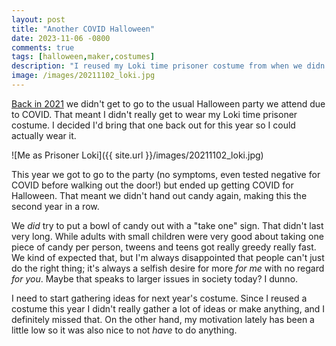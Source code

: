 ```yaml
---
layout: post
title: "Another COVID Halloween"
date: 2023-11-06 -0800
comments: true
tags: [halloween,maker,costumes]
description: "I reused my Loki time prisoner costume from when we didn't go out due to COVID a couple of years ago... and then just before Halloween I got COVID."
image: /images/20211102_loki.jpg
---
```


[Back in 2021](/archive/2021/11/02/140-trick-or-treaters/) we didn't get to go to the usual Halloween party we attend due to COVID. That meant I didn't really get to wear my Loki time prisoner costume. I decided I'd bring that one back out for this year so I could actually wear it.

![Me as Prisoner Loki]({{ site.url }}/images/20211102_loki.jpg)

This year we got to go to the party (no symptoms, even tested negative for COVID before walking out the door!) but ended up getting COVID for Halloween. That meant we didn't hand out candy again, making this the second year in a row.

We _did_ try to put a bowl of candy out with a "take one" sign. That didn't last very long. While adults with small children were very good about taking one piece of candy per person, tweens and teens got really greedy really fast. We kind of expected that, but I'm always disappointed that people can't just do the right thing; it's always a selfish desire for more _for me_ with no regard _for you_. Maybe that speaks to larger issues in society today? I dunno.

I need to start gathering ideas for next year's costume. Since I reused a costume this year I didn't really gather a lot of ideas or make anything, and I definitely missed that. On the other hand, my motivation lately has been a little low so it was also nice to not _have_ to do anything.
